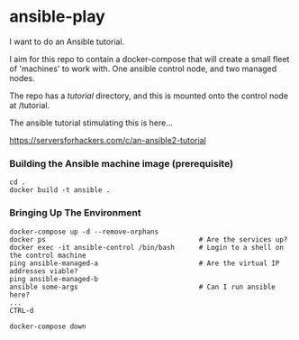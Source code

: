 # ansible-play

I want to do an Ansible tutorial.

I aim for this repo to contain a docker-compose that will create a small 
fleet of 'machines' to work with. One ansible control node, and two managed
nodes.

The repo has a *tutorial* directory, and this is mounted onto
the control node at /tutorial.

The ansible tutorial stimulating this is here...

https://serversforhackers.com/c/an-ansible2-tutorial

### Building the Ansible machine image (prerequisite)

```
cd .
docker build -t ansible .
```

### Bringing Up The Environment

```
docker-compose up -d --remove-orphans
docker ps                                      # Are the services up?
docker exec -it ansible-control /bin/bash      # Login to a shell on the control machine
ping ansible-managed-a                         # Are the virtual IP addresses viable?
ping ansible-managed-b
ansible some-args                              # Can I run ansible here?
...
CTRL-d

docker-compose down
```
